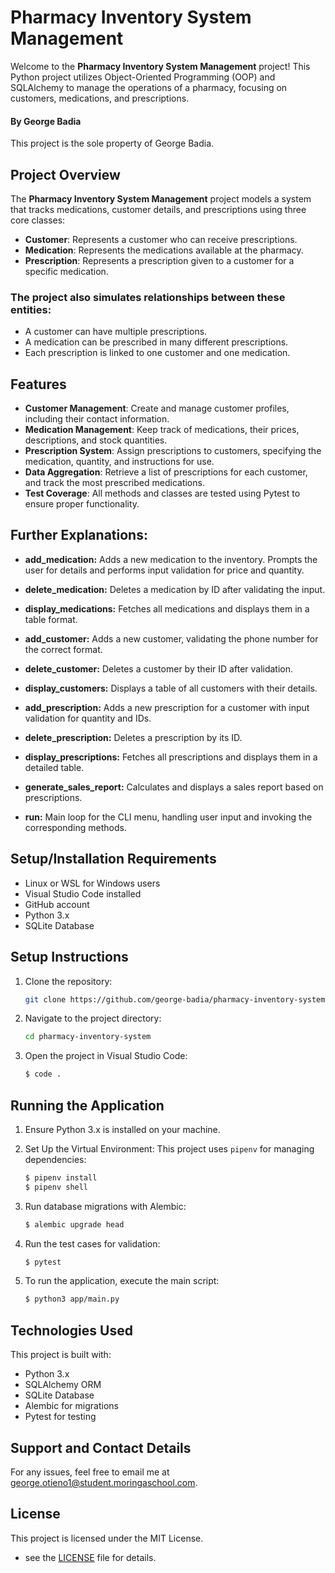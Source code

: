 # Pharmacy Inventory System Management

Welcome to the **Pharmacy Inventory System Management** project! This Python project utilizes Object-Oriented Programming (OOP) and SQLAlchemy to manage the operations of a pharmacy, focusing on customers, medications, and prescriptions.

#### By **George Badia**

This project is the sole property of George Badia.

## Project Overview

The **Pharmacy Inventory System Management** project models a system that tracks medications, customer details, and prescriptions using three core classes:

- **Customer**: Represents a customer who can receive prescriptions.
- **Medication**: Represents the medications available at the pharmacy.
- **Prescription**: Represents a prescription given to a customer for a specific medication.

### The project also simulates relationships between these entities:

- A customer can have multiple prescriptions.
- A medication can be prescribed in many different prescriptions.
- Each prescription is linked to one customer and one medication.

## Features

- **Customer Management**: Create and manage customer profiles, including their contact information.
- **Medication Management**: Keep track of medications, their prices, descriptions, and stock quantities.
- **Prescription System**: Assign prescriptions to customers, specifying the medication, quantity, and instructions for use.
- **Data Aggregation**: Retrieve a list of prescriptions for each customer, and track the most prescribed medications.
- **Test Coverage**: All methods and classes are tested using Pytest to ensure proper functionality.

## Further Explanations:

- **add_medication:** Adds a new medication to the inventory. Prompts the user for details and performs input validation for price and quantity.

- **delete_medication:** Deletes a medication by ID after validating the input.

- **display_medications:** Fetches all medications and displays them in a table format.

- **add_customer:** Adds a new customer, validating the phone number for the correct format.

- **delete_customer:** Deletes a customer by their ID after validation.

- **display_customers:** Displays a table of all customers with their details.

- **add_prescription:** Adds a new prescription for a customer with input validation for quantity and IDs.

- **delete_prescription:** Deletes a prescription by its ID.

- **display_prescriptions:** Fetches all prescriptions and displays them in a detailed table.

- **generate_sales_report:** Calculates and displays a sales report based on prescriptions.

- **run:** Main loop for the CLI menu, handling user input and invoking the corresponding methods.

## Setup/Installation Requirements

- Linux or WSL for Windows users
- Visual Studio Code installed
- GitHub account
- Python 3.x
- SQLite Database

## Setup Instructions

1. Clone the repository:
   ```bash
   git clone https://github.com/george-badia/pharmacy-inventory-system
   ```
2. Navigate to the project directory:
   ```bash
   cd pharmacy-inventory-system
   ```
3. Open the project in Visual Studio Code:
   ```bash
   $ code .
   ```

## Running the Application

1. Ensure Python 3.x is installed on your machine.

2. Set Up the Virtual Environment: This project uses `pipenv` for managing dependencies:

   ```bash
   $ pipenv install
   $ pipenv shell
   ```

3. Run database migrations with Alembic:

   ```bash
   $ alembic upgrade head
   ```

4. Run the test cases for validation:

   ```bash
   $ pytest
   ```

5. To run the application, execute the main script:
   ```bash
   $ python3 app/main.py
   ```

## Technologies Used

This project is built with:

- Python 3.x
- SQLAlchemy ORM
- SQLite Database
- Alembic for migrations
- Pytest for testing

## Support and Contact Details

For any issues, feel free to email me at george.otieno1@student.moringaschool.com.

## License

This project is licensed under the MIT License.

- see the [LICENSE](./LICENSE) file for details.
